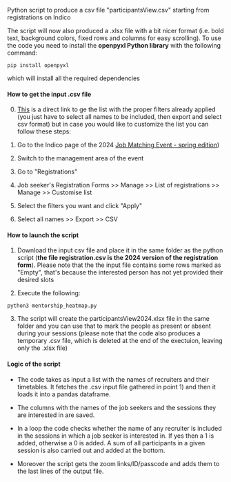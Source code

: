 Python script to produce a csv file "participantsView.csv" starting from registrations on Indico

The script will now also produced a .xlsx file with a bit nicer format (i.e. bold text, background colors, fixed rows and columns for easy scrolling). To use the code you need to install the **openpyxl Python library** with the following command:

```
pip install openpyxl
```

which will install all the required dependencies

#### How to get the input .csv file

0) [This](https://indico.cern.ch/event/1391268/manage/registration/103748/registrations/?config=b82f9f8a-5093-46c1-badd-c92020a8873c) is a direct link to ge the list with the proper filters already applied (you just have to select all names to be included, then export and select csv format) but in case you would like to customize the list you can follow these steps:

1) Go to the Indico page of the 2024 [Job Matching Event - spring edition](https://indico.cern.ch/event/1391268/overview))

2) Switch to the management area of the event

3) Go to "Registrations"

4) Job seeker's Registration Forms >> Manage >> List of registrations >> Manage >> Customise list

5) Select the filters you want and click "Apply"

6) Select all names >> Export >> CSV

#### How to launch the script

1) Download the input csv file and place it in the same folder as the python script (**the file registration.csv is the 2024 version of the registration form**). Please note that the the input file contains some rows marked as "Empty", that's because the interested person has not yet provided their desired slots

2) Execute the following:

```
python3 mentorship_heatmap.py
```

3) The script will create the participantsView2024.xlsx file in the same folder and you can use that to mark the people as present or absent during your sessions (please note that the code also produces a temporary .csv file, which is deleted at the end of the exectuion, leaving only the .xlsx file)

#### Logic of the script

- The code takes as input a list with the names of recruiters and their timetables. It fetches the .csv input file gathered in point 1) and then it loads it into a pandas dataframe.

- The columns with the names of the job seekers and the sessions they are interested in are saved.

- In a loop the code checks whether the name of any recruiter is included in the sessions in which a job seeker is interested in. If yes then a 1 is added, otherwise a 0 is added. A sum of all participants in a given session is also carried out and added at the bottom.

- Moreover the script gets the zoom links/ID/passcode and adds them to the last lines of the output file.


